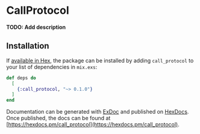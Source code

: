 # CallProtocol

**TODO: Add description**

## Installation

If [available in Hex](https://hex.pm/docs/publish), the package can be installed
by adding `call_protocol` to your list of dependencies in `mix.exs`:

```elixir
def deps do
  [
    {:call_protocol, "~> 0.1.0"}
  ]
end
```

Documentation can be generated with [ExDoc](https://github.com/elixir-lang/ex_doc)
and published on [HexDocs](https://hexdocs.pm). Once published, the docs can
be found at [https://hexdocs.pm/call_protocol](https://hexdocs.pm/call_protocol).

